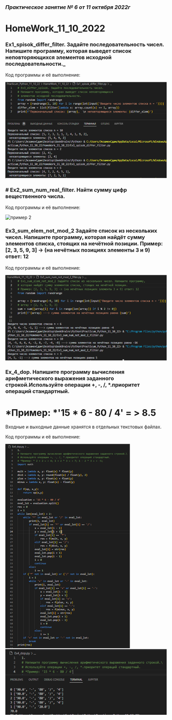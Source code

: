 ### *Практическое занятие № 6 от 11 октября 2022г*

# HomeWork_11_10_2022
### Ex1_spisok_differ_filter. Задайте последовательность чисел. Напишите программу, которая выведет список неповторяющихся элементов исходной последовательности._

Код программы и её выполнение:

![пример 1](https://github.com/EkaterinaGugina/Practicum_Python_11_10_22/blob/main/HomeWork_11_10_22/Ex1_spisok_differ_filter.png)

### # Ex2_sum_num_real_filter. Найти сумму цифр вещественного числа.

Код программы и её выполнение:

![пример 2]()

### Ex3_sum_elem_not_mod_2 Задайте список из нескольких чисел. Напишите программу, которая найдёт сумму элементов списка, стоящих на нечётной позиции. Пример: [2, 3, 5, 9, 3] -> (на нечётных позициях элементы 3 и 9) ответ: 12

Код программы и её выполнение:

![пример 3](https://github.com/EkaterinaGugina/Practicum_Python_11_10_22/blob/main/HomeWork_11_10_22/Ex3_sum_num_not_mod_2.png)


### Ex_4_dop. Напишите программу вычисления арифметического выражения заданного строкой.Используйте операции +, -, /, *.приоритет операций стандартный.
# *Пример: *'15 * 6 - 80 / 4' = > 8.5

Входные и выходные данные хранятся в отдельных текстовых файлах.

Код программы и её выполнение:

![пример 4](https://github.com/EkaterinaGugina/Practicum_Python_11_10_22/blob/main/HomeWork_11_10_22/Ex4_dop.png)
![результат выполнения примера 4](https://github.com/EkaterinaGugina/Practicum_Python_11_10_22/blob/main/HomeWork_11_10_22/Ex4_dop_result.png)

